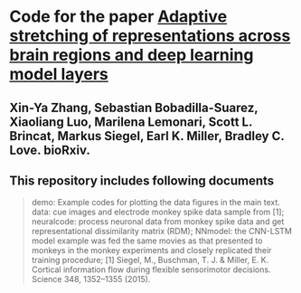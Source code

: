 
# Code for the paper [Adaptive stretching of representations across brain regions and deep learning model layers](https://www.biorxiv.org/content/10.1101/2023.12.01.569615v1)
## Xin-Ya Zhang, Sebastian Bobadilla-Suarez, Xiaoliang Luo, Marilena Lemonari, Scott L. Brincat, Markus Siegel, Earl K. Miller, Bradley C. Love. bioRxiv.

## This repository includes following documents
> demo: Example codes for plotting the data figures in the main text.
> data: cue images and electrode monkey spike data sample from [1];
> neuralcode: process neuronal data from monkey spike data and get representational dissimilarity matrix (RDM);
> NNmodel: the CNN-LSTM model example was fed the same movies as that presented to monkeys in the monkey experiments
and closely replicated their training procedure;
[1] Siegel, M., Buschman, T. J. & Miller, E. K. Cortical information flow during flexible sensorimotor decisions. Science 348, 1352–1355 (2015).
